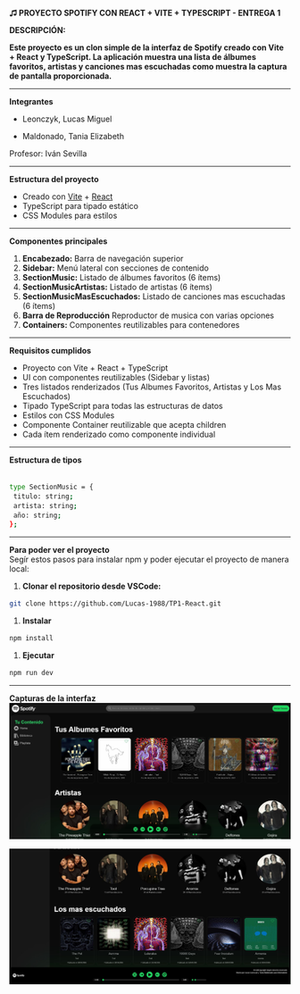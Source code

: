 **♫ PROYECTO SPOTIFY CON REACT + VITE + TYPESCRIPT - ENTREGA 1**

**DESCRIPCIÓN:**

**Este proyecto es un clon simple de la interfaz de Spotify creado con Vite + React y TypeScript. La aplicación muestra una lista de álbumes favoritos, artistas y canciones mas escuchadas como muestra la captura de pantalla proporcionada.**

---

**Integrantes**

* Leonczyk, Lucas Miguel

* Maldonado, Tania Elizabeth

Profesor: Iván Sevilla 
  
---

**Estructura del proyecto**  
- Creado con [Vite](https://vite.dev/) + [React](https://react.dev/)
- TypeScript para tipado estático
- CSS Modules para estilos

---

**Componentes principales**  
1. **Encabezado:** Barra de navegación superior
2. **Sidebar:** Menú lateral con secciones de contenido
3. **SectionMusic:** Listado de álbumes favoritos (6 ítems)
4. **SectionMusicArtistas:** Listado de artistas (6 ítems)
5. **SectionMusicMasEscuchados:** Listado de canciones mas escuchadas (6 ítems)
6. **Barra de Reproducción** Reproductor de musica con varias opciones 
7. **Containers:** Componentes reutilizables para contenedores

---

**Requisitos cumplidos**
- Proyecto con Vite + React + TypeScript
- UI con componentes reutilizables (Sidebar y listas)
- Tres listados renderizados (Tus Albumes Favoritos, Artistas y Los Mas Escuchados)
- Tipado TypeScript para todas las estructuras de datos
- Estilos con CSS Modules
- Componente Container reutilizable que acepta children
- Cada ítem renderizado como componente individual

---

**Estructura de tipos**

 ```bash

type SectionMusic = {
  titulo: string;
  artista: string;
  año: string;
};

   ```

---

**Para poder ver el proyecto**  
Segír estos pasos para instalar npm y poder ejecutar el proyecto de manera local:

1. **Clonar el repositorio desde VSCode:**

```bash
git clone https://github.com/Lucas-1988/TP1-React.git
```

1. **Instalar** 
   
```bash
npm install
```

1. **Ejecutar**
   
```bash
npm run dev
```

---

**Capturas de la interfaz**  
![Browser principal](./media/Browser_1.JPG)
  
![Browser 2](./media/Browser_2.JPG) 


